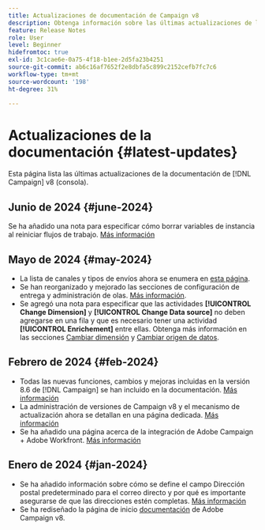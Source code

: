 ```yaml
---
title: Actualizaciones de documentación de Campaign v8
description: Obtenga información sobre las últimas actualizaciones de la documentación de Campaign v8
feature: Release Notes
role: User
level: Beginner
hidefromtoc: true
exl-id: 3c1cae6e-0a75-4f18-b1ee-2d5fa23b4251
source-git-commit: ab6c16af7652f2e8dbfa5c899c2152cefb7fc7c6
workflow-type: tm+mt
source-wordcount: '198'
ht-degree: 31%

---
```


# Actualizaciones de la documentación {#latest-updates}

Esta página lista las últimas actualizaciones de la documentación de [!DNL Campaign] v8 (consola).

## Junio de 2024 {#june-2024}

Se ha añadido una nota para especificar cómo borrar variables de instancia al reiniciar flujos de trabajo. [Más información](../../automation/workflow/start-a-workflow.md)

## Mayo de 2024 {#may-2024}

* La lista de canales y tipos de envíos ahora se enumera en [esta página](create-message.md).
* Se han reorganizado y mejorado las secciones de configuración de entrega y administración de olas. [Más información](../send/configure-and-send.md).
* Se agregó una nota para especificar que las actividades **[!UICONTROL Change Dimension]** y **[!UICONTROL Change Data source]** no deben agregarse en una fila y que es necesario tener una actividad **[!UICONTROL Enrichement]** entre ellas. Obtenga más información en las secciones [Cambiar dimensión](../../automation/workflow/change-dimension.md) y [Cambiar origen de datos](../../automation/workflow/change-data-source.md).

## Febrero de 2024 {#feb-2024}

* Todas las nuevas funciones, cambios y mejoras incluidas en la versión 8.6 de [!DNL Campaign] se han incluido en la documentación. [Más información](release-notes.md)
* La administración de versiones de Campaign v8 y el mecanismo de actualización ahora se detallan en una página dedicada. [Más información](upgrades.md)
* Se ha añadido una página acerca de la integración de Adobe Campaign + Adobe Workfront. [Más información](../connect/ac-workfront.md)

## Enero de 2024 {#jan-2024}

* Se ha añadido información sobre cómo se define el campo Dirección postal predeterminado para el correo directo y por qué es importante asegurarse de que las direcciones estén completas. [Más información](../send/direct-mail.md)
* Se ha rediseñado la página de inicio [documentación](../campaign-home.md) de Adobe Campaign v8.
